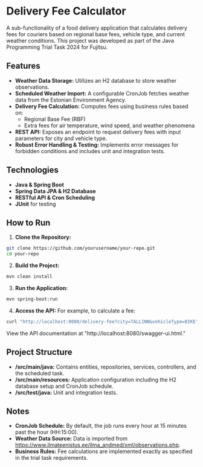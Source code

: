 # Delivery Fee Calculator

A sub-functionality of a food delivery application that calculates delivery fees for couriers based on regional base fees, vehicle type, and current weather conditions. This project was developed as part of the Java Programming Trial Task 2024 for Fujitsu.

## Features

* **Weather Data Storage:** Utilizes an H2 database to store weather observations.
* **Scheduled Weather Import:** A configurable CronJob fetches weather data from the Estonian Environment Agency.
* **Delivery Fee Calculation:** Computes fees using business rules based on:
   * Regional Base Fee (RBF)
   * Extra fees for air temperature, wind speed, and weather phenomena
* **REST API:** Exposes an endpoint to request delivery fees with input parameters for city and vehicle type.
* **Robust Error Handling & Testing:** Implements error messages for forbidden conditions and includes unit and integration tests.

## Technologies

* **Java & Spring Boot**
* **Spring Data JPA & H2 Database**
* **RESTful API & Cron Scheduling**
* **JUnit** for testing

## How to Run

1. **Clone the Repository:**

```bash
git clone https://github.com/yourusername/your-repo.git
cd your-repo
```

2. **Build the Project:**

```bash
mvn clean install
```

3. **Run the Application:**

```bash
mvn spring-boot:run
```

4. **Access the API:** For example, to calculate a fee:

```bash
curl "http://localhost:8080/delivery-fee?city=TALLINN&vehicleType=BIKE"
```
View the API documentation at "http://localhost:8080/swagger-ui.html."

## Project Structure

* **/src/main/java:** Contains entities, repositories, services, controllers, and the scheduled task.
* **/src/main/resources:** Application configuration including the H2 database setup and CronJob schedule.
* **/src/test/java:** Unit and integration tests.

## Notes

* **CronJob Schedule:** By default, the job runs every hour at 15 minutes past the hour (HH:15:00).
* **Weather Data Source:** Data is imported from https://www.ilmateenistus.ee/ilma_andmed/xml/observations.php.
* **Business Rules:** Fee calculations are implemented exactly as specified in the trial task requirements.
